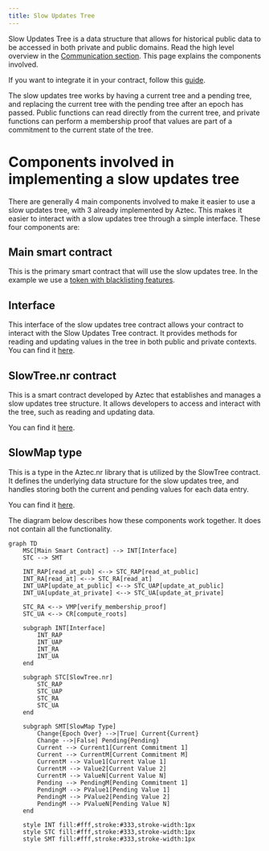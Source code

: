 ```yaml
---
title: Slow Updates Tree
---
```


Slow Updates Tree is a data structure that allows for historical public data to be accessed in both private and public domains. Read the high level overview in the [Communication section](../../../../../learn/concepts/communication/public_private_calls/slow_updates_tree.md). This page explains the components involved.

If you want to integrate it in your contract, follow this [guide](../slow_updates_tree/implement_slow_updates.md).

The slow updates tree works by having a current tree and a pending tree, and replacing the current tree with the pending tree after an epoch has passed. Public functions can read directly from the current tree, and private functions can perform a membership proof that values are part of a commitment to the current state of the tree.

# Components involved in implementing a slow updates tree

There are generally 4 main components involved to make it easier to use a slow updates tree, with 3 already implemented by Aztec. This makes it easier to interact with a slow updates tree through a simple interface. These four components are:

## Main smart contract

This is the primary smart contract that will use the slow updates tree. In the example we use a [token with blacklisting features](./implement_slow_updates.md#exploring-an-example-integration-through-a-tokenblacklist-smart-contract).

## Interface

This interface of the slow updates tree contract allows your contract to interact with the Slow Updates Tree contract. It provides methods for reading and updating values in the tree in both public and private contexts. You can find it [here](https://github.com/AztecProtocol/aztec-packages/blob/master/noir-contracts/contracts/token_blacklist_contract/src/interfaces.nr).

## SlowTree.nr contract

This is a smart contract developed by Aztec that establishes and manages a slow updates tree structure. It allows developers to access and interact with the tree, such as reading and updating data.

You can find it [here](https://github.com/AztecProtocol/aztec-packages/tree/master/noir-contracts/contracts/slow_tree_contract).

## SlowMap type

This is a type in the Aztec.nr library that is utilized by the SlowTree contract. It defines the underlying data structure for the slow updates tree, and handles storing both the current and pending values for each data entry.

You can find it [here](https://github.com/AztecProtocol/aztec-nr/blob/master/slow-updates-tree/src/slow_map.nr).

The diagram below describes how these components work together. It does not contain all the functionality.

```mermaid
graph TD
    MSC[Main Smart Contract] --> INT[Interface]
    STC --> SMT

    INT_RAP[read_at_pub] <--> STC_RAP[read_at_public]
    INT_RA[read_at] <--> STC_RA[read_at]
    INT_UAP[update_at_public] <--> STC_UAP[update_at_public]
    INT_UA[update_at_private] <--> STC_UA[update_at_private]

    STC_RA <--> VMP[verify_membership_proof]
    STC_UA <--> CR[compute_roots]

    subgraph INT[Interface]
        INT_RAP
        INT_UAP
        INT_RA
        INT_UA
    end

    subgraph STC[SlowTree.nr]
        STC_RAP
        STC_UAP
        STC_RA
        STC_UA
    end

    subgraph SMT[SlowMap Type]
        Change{Epoch Over} -->|True| Current{Current}
        Change -->|False| Pending{Pending}
        Current --> Current1[Current Commitment 1]
        Current --> CurrentM[Current Commitment M]
        CurrentM --> Value1[Current Value 1]
        CurrentM --> Value2[Current Value 2]
        CurrentM --> ValueN[Current Value N]
        Pending --> PendingM[Pending Commitment 1]
        PendingM --> PValue1[Pending Value 1]
        PendingM --> PValue2[Pending Value 2]
        PendingM --> PValueN[Pending Value N]
    end

    style INT fill:#fff,stroke:#333,stroke-width:1px
    style STC fill:#fff,stroke:#333,stroke-width:1px
    style SMT fill:#fff,stroke:#333,stroke-width:1px
```
